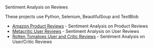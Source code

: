 Sentiment Analysis on Reviews

These projects use Python, Selenium, BeautifulSoup and TextBlob

- [Amazon Product Reviews](https://github.com/CalebHQ/reviews-sentiment-analysis/tree/main/amazon) - Sentiment Analysis on Product Reviews
- [Metacritic User Reviews](https://github.com/CalebHQ/reviews-sentiment-analysis/tree/main/metacritic) - Sentiment Analysis on User Reviews
- [Rotten Tomatoes User and Critic Reviews](https://github.com/CalebHQ/reviews-sentiment-analysis/tree/main/rotten-tomatoes) - Sentiment Analysis on User/Critic Reviews


